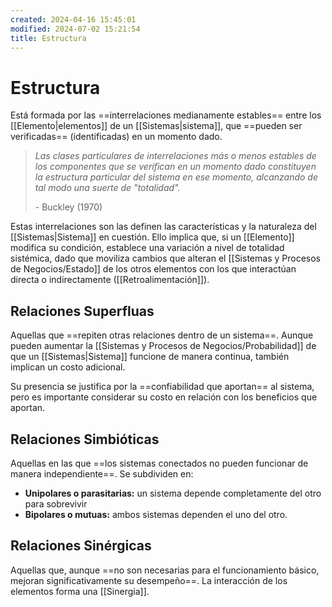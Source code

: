 ```yaml
---
created: 2024-04-16 15:45:01
modified: 2024-07-02 15:21:54
title: Estructura
---
```


# Estructura

Está formada por las ==interrelaciones medianamente estables== entre los [[Elemento|elementos]] de un [[Sistemas|sistema]], que ==pueden ser verificadas== (identificadas) en un momento dado. 

> *Las clases particulares de interrelaciones más o menos estables de los componentes que se verifican en un momento dado constituyen la estructura particular del sistema en ese momento, alcanzando de tal modo una suerte de "totalidad".*
> 
> \- Buckley (1970)

Estas interrelaciones son las definen las características y la naturaleza del [[Sistemas|Sistema]] en cuestión. Ello implica que, si un [[Elemento]] modifica su condición, establece una variación a nivel de totalidad sistémica, dado que moviliza cambios que alteran el [[Sistemas y Procesos de Negocios/Estado]] de los otros elementos con los que interactúan directa o indirectamente ([[Retroalimentación]]).

## Relaciones Superfluas

Aquellas que ==repiten otras relaciones dentro de un sistema==. Aunque pueden aumentar la [[Sistemas y Procesos de Negocios/Probabilidad]] de que un [[Sistemas|Sistema]] funcione de manera continua, también implican un costo adicional.

Su presencia se justifica por la ==confiabilidad que aportan== al sistema, pero es importante considerar su costo en relación con los beneficios que aportan.

## Relaciones Simbióticas

Aquellas en las que ==los sistemas conectados no pueden funcionar de manera independiente==. Se subdividen en:

- **Unipolares o parasitarias:** un sistema depende completamente del otro para sobrevivir
- **Bipolares o mutuas:** ambos sistemas dependen el uno del otro.

## Relaciones Sinérgicas

Aquellas que, aunque ==no son necesarias para el funcionamiento básico, mejoran significativamente su desempeño==. La interacción de los elementos forma una [[Sinergia]].
